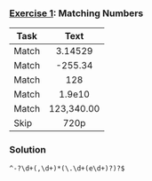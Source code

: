 ### [Exercise 1](https://regexone.com/problem/matching_decimal_numbers): Matching Numbers

| Task  |    Text    |
| ----- | :--------: |
| Match |  3.14529   |
| Match |  -255.34   |
| Match |    128     |
| Match |   1.9e10   |
| Match | 123,340.00 |
| Skip  |    720p    |

### Solution

```
^-?\d+(,\d+)*(\.\d+(e\d+)?)?$
```
